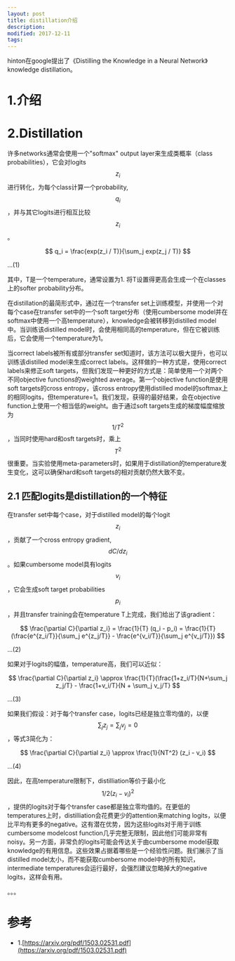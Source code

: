 ```yaml
---
layout: post
title: distillation介绍
description: 
modified: 2017-12-11
tags: 
---
```


hinton在google提出了《Distilling the Knowledge in a Neural Network》 knowledge distillation。

# 1.介绍

# 2.Distillation

许多networks通常会使用一个"softmax" output layer来生成类概率（class probabilities），它会对logits $$z_i$$进行转化，为每个class计算一个probability, $$q_i$$，并与其它logits进行相互比较$$z_i$$。

$$
q_i = \frac{exp(z_i / T)}{\sum_j exp(z_j / T)}
$$

...(1)

其中，T是一个temperature，通常设置为1. 将T设置得更高会生成一个在classes上的softer probability分布。

在distillation的最简形式中，通过在一个transfer set上训练模型，并使用一个对每个case在transfer set中的一个soft target分布（使用cumbersome model并在softmax中使用一个高temperature），knowledge会被转移到distilled model中。当训练该distilled model时，会使用相同高的temperature，但在它被训练后，它会使用一个temperature为1。

当correct labels被所有或部分transfer set知道时，该方法可以极大提升，也可以训练该distilled model来生成correct labels。这样做的一种方式是，使用correct labels来修正soft targets，但我们发现一种更好的方式是：简单使用一个对两个不同objective functions的weighted average。第一个objective function是使用soft targets的cross entropy，该cross entropy使用distilled model的softmax上的相同logits，但temperature=1。我们发现，获得的最好结果，会在objective function上使用一个相当低的weight。由于通过soft targets生成的梯度幅度缩放为 $$1/T^2$$，当同时使用hard和osft targets时，乘上$$T^2$$很重要。当实验使用meta-parameters时，如果用于distillation的temperature发生变化，这可以确保hard和soft targets的相对贡献仍然大致不变。

## 2.1 匹配logits是distillation的一个特征

在transfer set中每个case，对于distilled model的每个logit $$z_i$$，贡献了一个cross entropy gradient, $$dC/ dz_i$$。如果cumbersome model具有logits $$v_i$$，它会生成soft target probabilities $$p_i$$，并且transfer training会在temperature T上完成，我们给出了该gradient：

$$
\frac{\partial C}{\partial z_i} = \frac{1}{T} (q_i - p_i) = \frac{1}{T} (\frac{e^{z_i/T}}{\sum_j e^{z_j/T}} - \frac{e^{v_i/T}}{\sum_j e^{v_j/T}})
$$

...(2)

如果对于logits的幅值，temperature高，我们可以近似：

$$
\frac{\partial C}{\partial z_i}  \approx \frac{1}{T}(\frac{1+z_i/T}{N+\sum_j z_j/T} - \frac{1+v_i/T}{N + \sum_j v_j/T}
$$

...(3)

如果我们假设：对于每个transfer case，logits已经是独立零均值的，以便$$\sum_j z_j = \sum_j v_j = 0$$，等式3简化为：

$$
\frac{\partial C}{\partial z_i} \approx \frac{1}{NT^2} (z_i - v_i)
$$

...(4)

因此，在高temperature限制下，distilliation等价于最小化$$1/2(z_i - v_i)^2$$，提供的logits对于每个transfer case都是独立零均值的。在更低的temperatures上时，distilliation会花费更少的attention来matching logits，以便比平均有更多的negative。这有潜在优势，因为这些logits对于用于训练cumbersome modelcost function几乎完整无限制，因此他们可能非常有noisy。另一方面，非常负的logits可能会传达关于由cumbersome model获取knowledge的有用信息。这些效果占据着哪些是一个经验性问题。我们展示了当distilled model太小，而不能获取cumbersome model中的所有知识，intermediate temperatures会运行最好，会强烈建议忽略掉大的negative logits，这样会有用。

。。。


# 参考


- 1.[https://arxiv.org/pdf/1503.02531.pdf](https://arxiv.org/pdf/1503.02531.pdf)